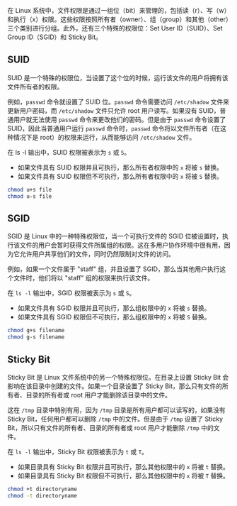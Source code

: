 在 Linux 系统中，文件权限是通过一组位（bit）来管理的，包括读（r）、写（w）和执行（x）权限。这些权限按照所有者（owner）、组（group）和其他（other）三个类别进行分组。此外，还有三个特殊的权限位：Set User ID（SUID）、Set Group ID（SGID）和 Sticky Bit。

## SUID

SUID 是一个特殊的权限位，当设置了这个位的时候，运行该文件的用户将拥有该文件所有者的权限。

例如，`passwd` 命令就设置了 SUID 位。`passwd` 命令需要访问 `/etc/shadow` 文件来更新用户密码，而 `/etc/shadow` 文件只允许 root 用户读写。如果没有 SUID，普通用户就无法使用 `passwd` 命令来更改他们的密码。但是由于 `passwd` 命令设置了 SUID，因此当普通用户运行 `passwd` 命令时，`passwd` 命令将以文件所有者（在这种情况下是 root）的权限来运行，从而能够访问 `/etc/shadow` 文件。

在 ls -l 输出中，SUID 权限被表示为 `s` 或 `S`。
- 如果文件具有 SUID 权限并且可执行，那么所有者权限中的 `x` 将被 `s` 替换。
- 如果文件具有 SUID 权限但不可执行，那么所有者权限中的 `x` 将被 `S` 替换。

```bash
chmod u+s file
chmod u-s file
```

## SGID

SGID 是 Linux 中的一种特殊权限位，当一个可执行文件的 SGID 位被设置时，执行该文件的用户会暂时获得文件所属组的权限。这在多用户协作环境中很有用，因为它允许用户共享他们的文件，同时仍然限制对文件的访问。

例如，如果一个文件属于 "staff" 组，并且设置了 SGID，那么当其他用户执行这个文件时，他们将以 "staff" 组的权限来执行该文件。

在 `ls -l` 输出中，SGID 权限被表示为 `s` 或 `S`。
- 如果文件具有 SGID 权限并且可执行，那么组权限中的 `x` 将被 `s` 替换。
- 如果文件具有 SGID 权限但不可执行，那么组权限中的 `x` 将被 `S` 替换。

```bash
chmod g+s filename
chmod g-s filename
```

## Sticky Bit

Sticky Bit 是 Linux 文件系统中的另一个特殊权限位。在目录上设置 Sticky Bit 会影响在该目录中创建的文件。如果一个目录设置了 Sticky Bit，那么只有文件的所有者、目录的所有者或 root 用户才能删除该目录中的文件。

这在 `/tmp` 目录中特别有用，因为 `/tmp` 目录是所有用户都可以读写的，如果没有 Sticky Bit，任何用户都可以删除 `/tmp` 中的文件。但是由于 `/tmp` 设置了 Sticky Bit，所以只有文件的所有者、目录的所有者或 root 用户才能删除 `/tmp` 中的文件。

在 `ls -l` 输出中，Sticky Bit 权限被表示为 `t` 或 `T`。
- 如果目录具有 Sticky Bit 权限并且可执行，那么其他权限中的 `x` 将被 `t` 替换。
- 如果目录具有 Sticky Bit 权限但不可执行，那么其他权限中的 `x` 将被 `T` 替换。

```bash
chmod +t directoryname
chmod -t directoryname
```